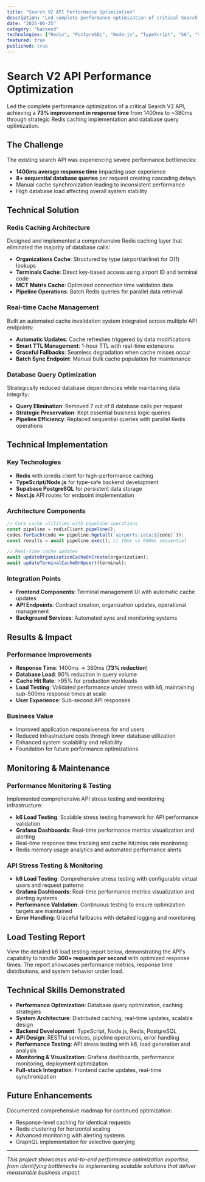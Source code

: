 ```yaml
---
title: "Search V2 API Performance Optimization"
description: "Led complete performance optimization of critical Search V2 API, achieving 73% improvement in response time through strategic Redis caching and database query optimization."
date: "2025-06-25"
category: "backend"
technologies: ["Redis", "PostgreSQL", "Node.js", "TypeScript", "k6", "Grafana", "API Development", "Performance Optimization"]
featured: true
published: true
---
```


# Search V2 API Performance Optimization

Led the complete performance optimization of a critical Search V2 API, achieving a **73% improvement in response time** from 1400ms to ~380ms through strategic Redis caching implementation and database query optimization.

## The Challenge

The existing search API was experiencing severe performance bottlenecks:
- **1400ms average response time** impacting user experience
- **8+ sequential database queries** per request creating cascading delays
- Manual cache synchronization leading to inconsistent performance
- High database load affecting overall system stability

## Technical Solution

### Redis Caching Architecture
Designed and implemented a comprehensive Redis caching layer that eliminated the majority of database calls:

- **Organizations Cache**: Structured by type (airport/airline) for O(1) lookups
- **Terminals Cache**: Direct key-based access using airport ID and terminal code
- **MCT Matrix Cache**: Optimized connection time validation data
- **Pipeline Operations**: Batch Redis queries for parallel data retrieval

### Real-time Cache Management
Built an automated cache invalidation system integrated across multiple API endpoints:

- **Automatic Updates**: Cache refreshes triggered by data modifications
- **Smart TTL Management**: 1-hour TTL with real-time extensions
- **Graceful Fallbacks**: Seamless degradation when cache misses occur
- **Batch Sync Endpoint**: Manual bulk cache population for maintenance

### Database Query Optimization
Strategically reduced database dependencies while maintaining data integrity:

- **Query Elimination**: Removed 7 out of 8 database calls per request
- **Strategic Preservation**: Kept essential business logic queries
- **Pipeline Efficiency**: Replaced sequential queries with parallel Redis operations

## Technical Implementation

### Key Technologies
- **Redis** with ioredis client for high-performance caching
- **TypeScript/Node.js** for type-safe backend development
- **Supabase PostgreSQL** for persistent data storage
- **Next.js** API routes for endpoint implementation

### Architecture Components
```typescript
// Core cache utilities with pipeline operations
const pipeline = redisClient.pipeline();
codes.forEach(code => pipeline.hgetall(`airports:iata:${code}`));
const results = await pipeline.exec(); // 10ms vs 600ms sequential

// Real-time cache updates
await updateOrganizationCacheOnCreate(organization);
await updateTerminalCacheOnUpsert(terminal);
```

### Integration Points
- **Frontend Components**: Terminal management UI with automatic cache updates
- **API Endpoints**: Contract creation, organization updates, operational management
- **Background Services**: Automated sync and monitoring systems

## Results & Impact

### Performance Improvements
- **Response Time**: 1400ms → 380ms (**73% reduction**)
- **Database Load**: 90% reduction in query volume
- **Cache Hit Rate**: >95% for production workloads
- **Load Testing**: Validated performance under stress with k6, maintaining sub-500ms response times at scale
- **User Experience**: Sub-second API responses

### Business Value
- Improved application responsiveness for end users
- Reduced infrastructure costs through lower database utilization
- Enhanced system scalability and reliability
- Foundation for future performance optimizations

## Monitoring & Maintenance

### Performance Monitoring & Testing
Implemented comprehensive API stress testing and monitoring infrastructure:
- **k6 Load Testing**: Scalable stress testing framework for API performance validation
- **Grafana Dashboards**: Real-time performance metrics visualization and alerting
- Real-time response time tracking and cache hit/miss rate monitoring
- Redis memory usage analytics and automated performance alerts

### API Stress Testing & Monitoring
- **k6 Load Testing**: Comprehensive stress testing with configurable virtual users and request patterns
- **Grafana Dashboards**: Real-time performance metrics visualization and alerting systems
- **Performance Validation**: Continuous testing to ensure optimization targets are maintained
- **Error Handling**: Graceful fallbacks with detailed logging and monitoring

## Load Testing Report

View the detailed k6 load testing report below, demonstrating the API's capability to handle **300+ requests per second** with optimized response times. The report showcases performance metrics, response time distributions, and system behavior under load.

## Technical Skills Demonstrated

- **Performance Optimization**: Database query optimization, caching strategies
- **System Architecture**: Distributed caching, real-time updates, scalable design
- **Backend Development**: TypeScript, Node.js, Redis, PostgreSQL
- **API Design**: RESTful services, pipeline operations, error handling
- **Performance Testing**: API stress testing with k6, load generation and analysis
- **Monitoring & Visualization**: Grafana dashboards, performance monitoring, deployment optimization
- **Full-stack Integration**: Frontend cache updates, real-time synchronization

## Future Enhancements

Documented comprehensive roadmap for continued optimization:
- Response-level caching for identical requests
- Redis clustering for horizontal scaling
- Advanced monitoring with alerting systems
- GraphQL implementation for selective querying

---

*This project showcases end-to-end performance optimization expertise, from identifying bottlenecks to implementing scalable solutions that deliver measurable business impact.*